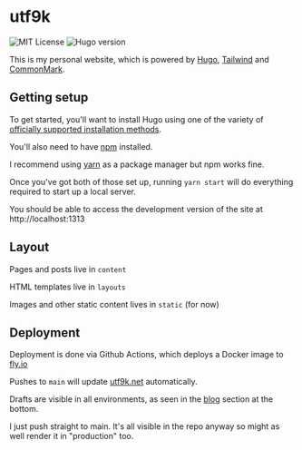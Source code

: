 # utf9k

![MIT License](https://img.shields.io/github/license/marcus-crane/utf9k)
![Hugo version](https://img.shields.io/badge/hugo-v0.83.1-blue)

This is my personal website, which is powered by [Hugo](https://www.gohugo.io), [Tailwind](https://tailwindcss.com/) and [CommonMark](https://commonmark.org).

## Getting setup

To get started, you'll want to install Hugo using one of the variety of [officially supported installation methods](https://gohugo.io/getting-started/installing/).

You'll also need to have [npm](https://www.npmjs.com/get-npm) installed.

I recommend using [yarn](https://yarnpkg.com/) as a package manager but npm works fine.

Once you've got both of those set up, running `yarn start` will do everything required to start up a local server.

You should be able to access the development version of the site at http://localhost:1313

## Layout

Pages and posts live in `content`

HTML templates live in `layouts`

Images and other static content lives in `static` (for now)

## Deployment

Deployment is done via Github Actions, which deploys a Docker image to [fly.io](https://fly.io)

Pushes to `main` will update [utf9k.net](https://utf9k.net) automatically.

Drafts are visible in all environments, as seen in the [blog](https://utf9k.net/blog) section at the bottom.

I just push straight to main. It's all visible in the repo anyway so might as well render it in "production" too.
